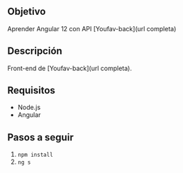 ## Objetivo
Aprender Angular 12 con API [Youfav-back](url completa)

## Descripción
Front-end de [Youfav-back](url completa).

## Requisitos
* Node.js
* Angular

## Pasos a seguir
1. `npm install`
2. `ng s`
